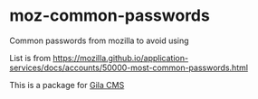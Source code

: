 # moz-common-passwords
Common passwords from mozilla to avoid using

List is from https://mozilla.github.io/application-services/docs/accounts/50000-most-common-passwords.html

This is a package for [Gila CMS](https://github.com/GilaCMS/gila)
